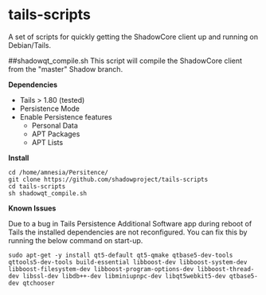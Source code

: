 # tails-scripts

A set of scripts for quickly getting the ShadowCore client up and running on Debian/Tails.

##shadowqt_compile.sh
This script will compile the ShadowCore client from the "master" Shadow branch.

**Dependencies**
* Tails > 1.80 (tested)
* Persistence Mode
* Enable Persistence features
  * Personal Data
  *	APT Packages
  * APT Lists

**Install**
```
cd /home/amnesia/Persitence/
git clone https://github.com/shadowproject/tails-scripts
cd tails-scripts
sh shadowqt_compile.sh
```

**Known Issues** 

Due to a bug in Tails Persistence Additional Software app during reboot of Tails the installed dependencies are not reconfigured.
You can fix this by running the below command on start-up.

`sudo apt-get -y install qt5-default qt5-qmake qtbase5-dev-tools qttools5-dev-tools build-essential libboost-dev libboost-system-dev libboost-filesystem-dev libboost-program-options-dev libboost-thread-dev libssl-dev libdb++-dev libminiupnpc-dev libqt5webkit5-dev qtbase5-dev qtchooser
`
